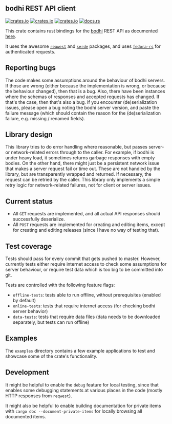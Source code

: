 ## bodhi REST API client

[![crates.io](https://img.shields.io/crates/v/bodhi.svg)](https://crates.io/crates/bodhi/)
[![crates.io](https://img.shields.io/crates/d/bodhi.svg)](https://crates.io/crates/bodhi/)
[![crates.io](https://img.shields.io/crates/l/bodhi.svg)](https://crates.io/crates/bodhi/)
[![docs.rs](https://docs.rs/bodhi/badge.svg)](https://docs.rs/bodhi/)

This crate contains rust bindings for the [bodhi] REST API as documented [here][bodhi-api].

[bodhi]: https://github.com/fedora-infra/bodhi
[bodhi-api]: https://bodhi.fedoraproject.org/docs/server_api/index.html#rest-api

It uses the awesome [`reqwest`][reqwest] and [`serde`][serde] packages, and uses [`fedora-rs`][fedora-rs] for
authenticated requests.

[reqwest]: https://github.com/seanmonstar/reqwest
[serde]: https://github.com/serde-rs/serde
[fedora-rs]: https://pagure.io/ironthree/fedora-rs


## Reporting bugs

The code makes some assumptions around the behaviour of bodhi servers. If those are wrong (either because the
implementation is wrong, or because the behaviour changed), then that is a bug. Also, there have been instances where
the schemas of responses and accepted requests has changed. If that's the case, then that's also a bug. If you
encounter (de)serialization issues, please open a bug noting the bodhi server version, and paste the failure message
(which should contain the reason for the (de)serialization failure, e.g. missing / renamed fields).


## Library design

This library tries to do error handling where reasonable, but passes server- or network-related errors through to the
caller. For example, if bodhi is under heavy load, it sometimes returns garbage responses with empty bodies. On the
other hand, there might just be a persistent network issue that makes a server request fail or time out. These are not
handled by the library, but are transparently wrapped and returned. If necessary, the request can be retried by the
caller. This library only implements a simple retry logic for network-related failures, not for client or server issues.


## Current status

- All `GET` requests are implemented, and all actual API responses should successfully deserialize.
- All `POST` requests are implemented for creating and editing items, except for creating and editing releases (since I
  have no way of testing that).


## Test coverage

Tests should pass for every commit that gets pushed to master. However, currently tests either require internet access
to check some assumptions for server behaviour, or require test data which is too big to be committed into git.

Tests are controlled with the following feature flags:

- `offline-tests`: tests able to run offline, without prerequisites (enabled by default)
- `online-tests`: tests that require internet access (for checking bodhi server behavior)
- `data-tests`: tests that require data files (data needs to be downloaded separately, but tests can run offline)


## Examples

The `examples` directory contains a few example applications to test and showcase some of the crate's functionality.


## Development

It might be helpful to enable the `debug` feature for local testing, since that enables some debugging statements at
various places in the code (mostly HTTP responses from `reqwest`).

It might also be helpful to enable building documentation for private items with `cargo doc --document-private-items`
for locally browsing all documented items.

